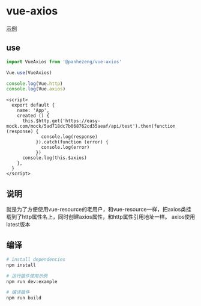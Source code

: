 # vue-axios

[示例](https://panhezeng.github.io/vue-axios/)

## use

```javascript
import VueAxios from '@panhezeng/vue-axios'

Vue.use(VueAxios)

console.log(Vue.http)
console.log(Vue.axios)
```

```vue
<script>
  export default {
    name: 'App',
    created () {
      this.$http.get('https://easy-mock.com/mock/5ad718dc7b068762cd35aeaf/api/test').then(function (response) {
             console.log(response)
           }).catch(function (error) {
             console.log(error)
           })
      console.log(this.$axios)     
    },
  }
</script>
```



## 说明

   就是为了方便使用vue-resource的老用户，和vue-resource一样，把axios类挂载到了http属性名上，同时创建axios属性，和http属性引用地址一样。
   axios使用latest版本

## 编译

``` bash
# install dependencies
npm install

# 运行插件使用示例
npm run dev:example

# 编译插件
npm run build
```

